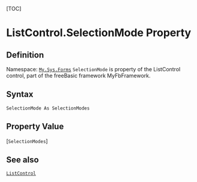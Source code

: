 [TOC]
# ListControl.SelectionMode Property

## Definition
Namespace: [`My.Sys.Forms`](My.Sys.Forms.md)
`SelectionMode` is property of the ListControl control, part of the freeBasic framework MyFbFramework.
## Syntax
```freeBasic
SelectionMode As SelectionModes
```
## Property Value
[`SelectionModes`]
## See also
[`ListControl`](ListControl.md)
